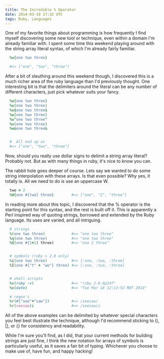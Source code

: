 ```yaml
---
title: The Incredible % Operator
date: 2014-03-18 17:32 UTC
tags: Ruby, Languages
---
```


One of my favorite things about programming is how frequently I find myself
discovering some new tool or technique, even within a domain I'm already
familiar with. I spent some time this weekend playing around with the string
array literal syntax, of which I'm already fairly familiar.


  ```ruby
    %w{one two three}

    #=> ["one", "two", "three"]
  ```

After a bit of sleuthing around this weekend though, I discovered this is a much
richer area of the ruby language than I'd previously thought. One interesting
bit is that the delimiters around the literal can be any number of different
characters, just pick whatever suits your fancy.

  ```ruby
    %w{one two three}
    %w|one two three|
    %w$one two three$
    %w[one two three]
    %w^one two three^
    %w(one two three)
    %w&one two three&


    #  All end up as
    #=> ["one", "two", "three"]
  ```

Now, should you really use dollar signs to delimit a string array literal? Probably
not. But as with many things in ruby, it's nice to know you can.

The rabbit hole goes deeper of course. Lets say we wanted to do some string
interpolation with these arrays. Is that even possible? Why yes, it totally is.
All we need to do is use an uppercase W.

  ```ruby
    two = 2
    %W{one #{two} three}        #=> ["one", "2", "three"]
  ```

In reading more about this topic, I discovered that the % operator is the
starting point for this syntax, and the rest is built off it. This is apparently
a Perl inspired way of quoting strings, borrowed and extended by the Ruby
language. Its uses are varied, and all intriguing.

  ```ruby
    # strings
    %(one two three)            #=> "one two three"
    %q(one two three)           #=> "one two three"
    %Q(one #{1+1) three)        #=> "one 2 three"


    # symbols (ruby > 2.0 only)
    %i(one two three)           #=> [:one, :two, :three]
    %I(one #{"t" + "wo"} three) #=> [:one, :two, :three]


    # shell scripts
    %x(ruby -v)                 #=> "ruby 2.0.0p247"
    %x(date)                    #=> "Tue Mar 18 12:13:52 MDT 2014"

    # regex's
    %r(#{"see"+"saw"})          #=> /seesaw/
    %r(seesaw)i                 #=> /seesaw/i
  ```

All of the above examples can be delimited by whatever special characters you
feel best illustrate the technique, although I'd recommend sticking to (), [],
or {} for consistency and readability.

While I'm sure you'll find, as I did, that your current methods for building
strings are just fine, I think the new notation for arrays of symbols is
particularly useful, as it saves a fair bit of typing. Whichever you choose to
make use of, have fun, and happy hacking!
